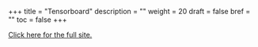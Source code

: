 +++
title = "Tensorboard"
description = ""
weight = 20
draft = false
bref = ""
toc = false
+++

<a href="http://34.239.161.49:6006/" target="_blank">Click here for the full site.</a>

